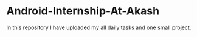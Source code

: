 # Android-Internship-At-Akash
In this repository I have uploaded my all daily tasks and one small project.
